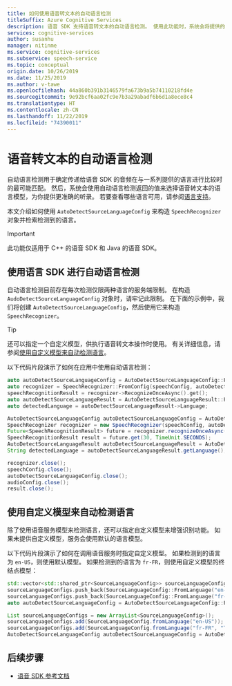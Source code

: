 ```yaml
---
title: 如何使用语音转文本的自动语言检测
titleSuffix: Azure Cognitive Services
description: 语音 SDK 支持语音转文本的自动语言检测。 使用此功能时，系统会将提供的音频与提供的语言列表进行比较，并确定最可能的匹配。 然后，可以使用返回的值选择用于语音转文本的语言模型。
services: cognitive-services
author: susanhu
manager: nitinme
ms.service: cognitive-services
ms.subservice: speech-service
ms.topic: conceptual
origin.date: 10/26/2019
ms.date: 11/25/2019
ms.author: v-tawe
ms.openlocfilehash: 44a860b391b3146579fa673b9a5b74110218fd4e
ms.sourcegitcommit: 9e92bcf6aa02fc9e7b3a29abadf6b6d1a8ece8c4
ms.translationtype: HT
ms.contentlocale: zh-CN
ms.lasthandoff: 11/22/2019
ms.locfileid: "74390011"
---
```

# <a name="automatic-language-detection-for-speech-to-text"></a>语音转文本的自动语言检测

自动语言检测用于确定传递给语音 SDK 的音频在与一系列提供的语言进行比较时的最可能匹配。 然后，系统会使用自动语言检测返回的值来选择语音转文本的语言模型，为你提供更准确的听录。 若要查看哪些语言可用，请参阅[语言支持](language-support.md)。

本文介绍如何使用 `AutoDetectSourceLanguageConfig` 来构造 `SpeechRecognizer` 对象并检索检测到的语言。

> [!IMPORTANT]
> 此功能仅适用于 C++ 的语音 SDK 和 Java 的语音 SDK。

## <a name="automatic-language-detection-with-the-speech-sdk"></a>使用语言 SDK 进行自动语言检测

自动语言检测目前存在每次检测仅限两种语言的服务端限制。 在构造 `AudoDetectSourceLanguageConfig` 对象时，请牢记此限制。 在下面的示例中，我们将创建 `AutoDetectSourceLanguageConfig`，然后使用它来构造 `SpeechRecognizer`。

> [!TIP]
> 还可以指定一个自定义模型，供执行语音转文本操作时使用。 有关详细信息，请参阅[使用自定义模型来自动检测语言](#use-a-custom-model-for-automatic-language-detection)。

以下代码片段演示了如何在应用中使用自动语言检测：

```C++
auto autoDetectSourceLanguageConfig = AutoDetectSourceLanguageConfig::FromLanguages({ "en-US", "de-DE" });
auto recognizer = SpeechRecognizer::FromConfig(speechConfig, autoDetectSourceLanguageConfig, audioConfig);
speechRecognitionResult = recognizer->RecognizeOnceAsync().get();
auto autoDetectSourceLanguageResult = AutoDetectSourceLanguageResult::FromResult(speechRecognitionResult);
auto detectedLanguage = autoDetectSourceLanguageResult->Language;
```

```Java
AutoDetectSourceLanguageConfig autoDetectSourceLanguageConfig = AutoDetectSourceLanguageConfig.fromLanguages(Arrays.asList("en-US", "de-DE"));
SpeechRecognizer recognizer = new SpeechRecognizer(speechConfig, autoDetectSourceLanguageConfig, audioConfig);
Future<SpeechRecognitionResult> future = recognizer.recognizeOnceAsync();
SpeechRecognitionResult result = future.get(30, TimeUnit.SECONDS);
AutoDetectSourceLanguageResult autoDetectSourceLanguageResult = AutoDetectSourceLanguageResult.fromResult(result);
String detectedLanguage = autoDetectSourceLanguageResult.getLanguage();

recognizer.close();
speechConfig.close();
autoDetectSourceLanguageConfig.close();
audioConfig.close();
result.close();
```

## <a name="use-a-custom-model-for-automatic-language-detection"></a>使用自定义模型来自动检测语言

除了使用语音服务模型来检测语言，还可以指定自定义模型来增强识别功能。 如果未提供自定义模型，服务会使用默认的语言模型。

以下代码片段演示了如何在调用语音服务时指定自定义模型。 如果检测到的语言为 `en-US`，则使用默认模型。 如果检测到的语言为 `fr-FR`，则使用自定义模型的终结点模型：

```C++
std::vector<std::shared_ptr<SourceLanguageConfig>> sourceLanguageConfigs;
sourceLanguageConfigs.push_back(SourceLanguageConfig::FromLanguage("en-US"));
sourceLanguageConfigs.push_back(SourceLanguageConfig::FromLanguage("fr-FR", "The Endpoint Id for custom model of fr-FR"));
auto autoDetectSourceLanguageConfig = AutoDetectSourceLanguageConfig::FromSourceLanguageConfigs(sourceLanguageConfigs);
```

```Java
List sourceLanguageConfigs = new ArrayList<SourceLanguageConfig>();
sourceLanguageConfigs.add(SourceLanguageConfig.fromLanguage("en-US"));
sourceLanguageConfigs.add(SourceLanguageConfig.fromLanguage("fr-FR", "The Endpoint Id for custom model of fr-FR"));
AutoDetectSourceLanguageConfig autoDetectSourceLanguageConfig = AutoDetectSourceLanguageConfig.fromSourceLanguageConfigs(sourceLanguageConfigs);
```

## <a name="next-steps"></a>后续步骤

- [语音 SDK 参考文档](speech-sdk.md)
